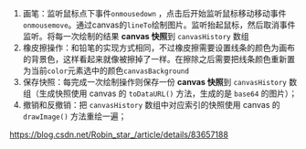 1. 画笔：监听鼠标点下事件`onmousedown` ，点击后开始监听鼠标移动移动事件`onmousemove`。通过canvas的`lineTo`绘制图片。监听抬起鼠标，然后取消事件监听。将每一次绘制的结果 **canvas 快照**到 `canvasHistory` 数组
2. 橡皮擦操作：和铅笔的实现方式相同，不过橡皮擦需要设置线条的颜色为画布的背景色，这样看起来就像被擦掉了一样。在擦除之后需要把线条颜色重新置为当前`color`元素选中的颜色`canvasBackground`
3. 保存快照：每完成一次绘制操作则保存一份 **canvas 快照**到 `canvasHistory` 数组（生成快照使用 canvas 的 `toDataURL()` 方法，生成的是 `base64` 的图片）；
4. 撤销和反撤销：把 `canvasHistory` 数组中对应索引的快照使用 canvas 的 `drawImage()` 方法重绘一遍；

https://blog.csdn.net/Robin_star_/article/details/83657188